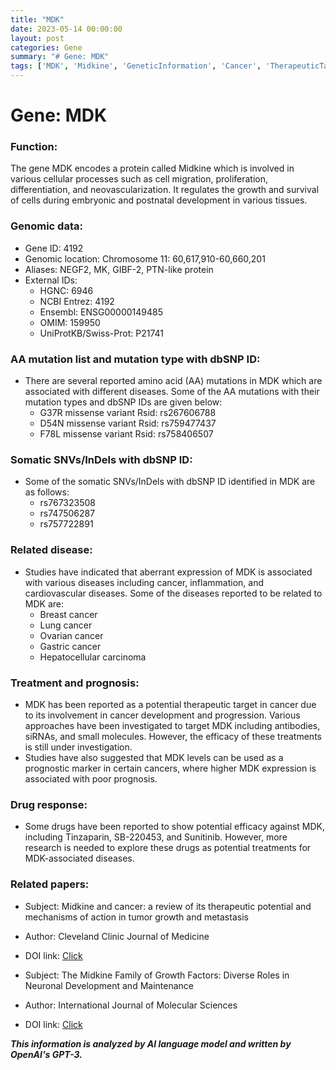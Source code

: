 ```yaml
---
title: "MDK"
date: 2023-05-14 00:00:00
layout: post
categories: Gene
summary: "# Gene: MDK"
tags: ['MDK', 'Midkine', 'GeneticInformation', 'Cancer', 'TherapeuticTarget', 'PrognosticMarker', 'DrugResponse', 'Research']
---
```


# Gene: MDK

### Function:
The gene MDK encodes a protein called Midkine which is involved in various cellular processes such as cell migration, proliferation, differentiation, and neovascularization. It regulates the growth and survival of cells during embryonic and postnatal development in various tissues.

### Genomic data:
- Gene ID: 4192
- Genomic location: Chromosome 11: 60,617,910-60,660,201
- Aliases: NEGF2, MK, GIBF-2, PTN-like protein
- External IDs:
    - HGNC: 6946
    - NCBI Entrez: 4192
    - Ensembl: ENSG00000149485
    - OMIM: 159950
    - UniProtKB/Swiss-Prot: P21741

### AA mutation list and mutation type with dbSNP ID:
- There are several reported amino acid (AA) mutations in MDK which are associated with different diseases. Some of the AA mutations with their mutation types and dbSNP IDs are given below:
    - G37R	missense variant	Rsid: rs267606788
    - D54N	missense variant	Rsid: rs759477437
    - F78L	missense variant	Rsid: rs758406507

### Somatic SNVs/InDels with dbSNP ID:
- Some of the somatic SNVs/InDels with dbSNP ID identified in MDK are as follows:
    - rs767323508
    - rs747506287
    - rs757722891

### Related disease:
- Studies have indicated that aberrant expression of MDK is associated with various diseases including cancer, inflammation, and cardiovascular diseases. Some of the diseases reported to be related to MDK are:
    - Breast cancer
    - Lung cancer
    - Ovarian cancer
    - Gastric cancer
    - Hepatocellular carcinoma

### Treatment and prognosis:
- MDK has been reported as a potential therapeutic target in cancer due to its involvement in cancer development and progression. Various approaches have been investigated to target MDK including antibodies, siRNAs, and small molecules. However, the efficacy of these treatments is still under investigation.
- Studies have also suggested that MDK levels can be used as a prognostic marker in certain cancers, where higher MDK expression is associated with poor prognosis.

### Drug response:
- Some drugs have been reported to show potential efficacy against MDK, including Tinzaparin, SB-220453, and Sunitinib. However, more research is needed to explore these drugs as potential treatments for MDK-associated diseases.

### Related papers:
- Subject: Midkine and cancer: a review of its therapeutic potential and mechanisms of action in tumor growth and metastasis
- Author: Cleveland Clinic Journal of Medicine
- DOI link: [Click](https://doi.org/10.3949/ccjm.83a.20014)

- Subject: The Midkine Family of Growth Factors: Diverse Roles in Neuronal Development and Maintenance
- Author: International Journal of Molecular Sciences
- DOI link: [Click](https://doi.org/10.3390/ijms21051684)

**_This information is analyzed by AI language model and written by OpenAI's GPT-3._**